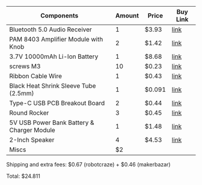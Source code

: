 | Components | Amount | Price | Buy Link |
|---|---|---|---|
| Bluetooth 5.0 Audio Receiver | 1 | $3.93 | [link](https://robocraze.com/products/dfrobot-bluetooth-5-0-audio-receiver-board) |
| PAM 8403 Amplifier Module with Knob | 2 | $1.42 | [link](https://robocraze.com/products/pam-8403-amplifier-module) |
| 3.7V 10000mAh Li-Ion Battery | 1 | $8.68 | [link](https://robocraze.com/products/3-7v-10000mah-li-ion-battery) |
| screws M3 | 10 | $0.23 | [link](https://novo3d.in/self-tapping-screws/) |
| Ribbon Cable Wire | 1 | $0.43 | [link](https://makerbazar.in/products/multi-coloured-ribbon-cable-wire?variant=40914910281879) |
| Black Heat Shrink Sleeve Tube (2.5mm) | 1 | $0.091 | [link](https://makerbazar.in/products/heat-shrink?variant=19627635212384) |
| Type-C USB PCB Breakout Board | 2 | $0.44 | [link](https://makerbazar.in/products/type-c-usb-female-to-dip-pcb-breakout-board?variant=46337045299440) |
| Round Rocker | 3 | $0.45 | [link](https://makerbazar.in/products/round-rocker-switch-2-leg-pack-of-2-spst) |
| 5V USB Power Bank Battery & Charger Module | 1 | $1.48 | [link](https://makerbazar.in/products/premium-5v-2-1a-3-usb-power-bank-battery-charger-module-circuit-board-step-up-boost-black?variant=40530965790871) |
| 2-Inch Speaker | 4 | $4.53 | [link](https://makerbazar.in/products/speaker-4-ohm-3-watt-2-inch-external-magnet-speaker) |
| Miscs | $2 |

Shipping and extra fees: $0.67 (robotcraze) + $0.46 (makerbazar)

Total: $24.811
